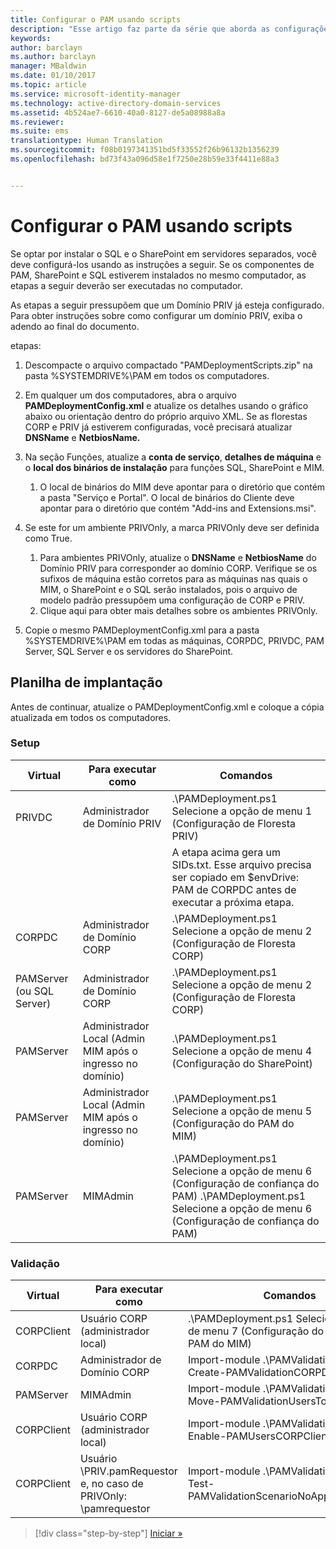 ```yaml
---
title: Configurar o PAM usando scripts
description: "Esse artigo faz parte da série que aborda as configurações do PAM com scripts. Ele aborda as modificações do arquivo XML que será usado pelos scripts de implantação do PAM."
keywords: 
author: barclayn
ms.author: barclayn
manager: MBaldwin
ms.date: 01/10/2017
ms.topic: article
ms.service: microsoft-identity-manager
ms.technology: active-directory-domain-services
ms.assetid: 4b524ae7-6610-40a0-8127-de5a08988a8a
ms.reviewer: 
ms.suite: ems
translationtype: Human Translation
ms.sourcegitcommit: f08b0197341351bd5f33552f26b96132b1356239
ms.openlocfilehash: bd73f43a096d58e1f7250e28b59e33f4411e88a3


---
```


# <a name="configure-pam-using-scripts"></a>Configurar o PAM usando scripts

Se optar por instalar o SQL e o SharePoint em servidores separados, você deve configurá-los usando as instruções a seguir. Se os componentes de PAM, SharePoint e SQL estiverem instalados no mesmo computador, as etapas a seguir deverão ser executadas no computador.

As etapas a seguir pressupõem que um Domínio PRIV já esteja configurado. Para obter instruções sobre como configurar um domínio PRIV, exiba o adendo ao final do documento.

etapas:

1. Descompacte o arquivo compactado "PAMDeploymentScripts.zip" na pasta %SYSTEMDRIVE%\PAM em todos os computadores.
2. Em qualquer um dos computadores, abra o arquivo **PAMDeploymentConfig.xml** e atualize os detalhes usando o gráfico abaixo ou orientação dentro do próprio arquivo XML. Se as florestas CORP e PRIV já estiverem configuradas, você precisará atualizar **DNSName** e **NetbiosName.**
3. Na seção Funções, atualize a **conta de serviço**, **detalhes de máquina** e o **local dos binários de instalação** para funções SQL, SharePoint e MIM.
    1. O local de binários do MIM deve apontar para o diretório que contém a pasta "Serviço e Portal". O local de binários do Cliente deve apontar para o diretório que contém "Add-ins and Extensions.msi".

4. Se este for um ambiente PRIVOnly, a marca PRIVOnly deve ser definida como True.
    1. Para ambientes PRIVOnly, atualize o **DNSName** e **NetbiosName** do Domínio PRIV para corresponder ao domínio CORP. Verifique se os sufixos de máquina estão corretos para as máquinas nas quais o MIM, o SharePoint e o SQL serão instalados, pois o arquivo de modelo padrão pressupõem uma configuração de CORP e PRIV.
    2. Clique aqui para obter mais detalhes sobre os ambientes PRIVOnly.

5. Copie o mesmo PAMDeploymentConfig.xml para a pasta %SYSTEMDRIVE%\PAM em todas as máquinas, CORPDC, PRIVDC, PAM Server, SQL Server e os servidores do SharePoint.


## <a name="deployment-worksheet"></a>Planilha de implantação

Antes de continuar, atualize o PAMDeploymentConfig.xml e coloque a cópia atualizada em todos os computadores.

### <a name="setup"></a>Setup

|Virtual   | Para executar como   |Comandos   |
|---|---|---|
|  PRIVDC |Administrador de Domínio PRIV   | .\PAMDeployment.ps1 Selecione a opção de menu 1 (Configuração de Floresta PRIV)   |
|   |   |  A etapa acima gera um SIDs.txt. Esse arquivo precisa ser copiado em $envDrive: PAM de CORPDC antes de executar a próxima etapa. |
| CORPDC  |Administrador de Domínio CORP   | .\PAMDeployment.ps1 Selecione a opção de menu 2 (Configuração de Floresta CORP)   |
| PAMServer (ou SQL Server)   |Administrador de Domínio CORP   |  .\PAMDeployment.ps1 Selecione a opção de menu 2 (Configuração de Floresta CORP)  |
|  PAMServer |  Administrador Local (Admin MIM após o ingresso no domínio) |  .\PAMDeployment.ps1 Selecione a opção de menu 4 (Configuração do SharePoint)  |
| PAMServer  | Administrador Local (Admin MIM após o ingresso no domínio)  | .\PAMDeployment.ps1 Selecione a opção de menu 5 (Configuração do PAM do MIM)   |
|  PAMServer |MIMAdmin   | .\PAMDeployment.ps1 Selecione a opção de menu 6 (Configuração de confiança do PAM) .\PAMDeployment.ps1 Selecione a opção de menu 6 (Configuração de confiança do PAM) |

### <a name="validation"></a>Validação

|  Virtual | Para executar como   | Comandos   |
|---|---|---|
| CORPClient  | Usuário CORP (administrador local)  |   .\PAMDeployment.ps1 Selecione a opção de menu 7 (Configuração do Cliente do PAM do MIM)  |
| CORPDC  | Administrador de Domínio CORP   | Import-module .\PAMValidation.psm1; Create-PAMValidationCORPDCConfig   |
| PAMServer   | MIMAdmin  | Import-module .\PAMValidation.psm1; Move-PAMValidationUsersToPAM  |
| CORPClient  | Usuário CORP (administrador local)   |   Import-module .\PAMValidation.psm1; Enable-PAMUsersCORPClientRemote |
|  CORPClient | <PRIV>Usuário \PRIV.pamRequestor e, no caso de PRIVOnly: <CORP>\pamrequestor   | Import-module .\PAMValidation.psm1; Test-PAMValidationScenarioNoApprovalRequest  |


>[!div class="step-by-step"]
[Iniciar »](sp1-step1-configuring-priv-domain.md)



<!--HONumber=Jan17_HO2-->


